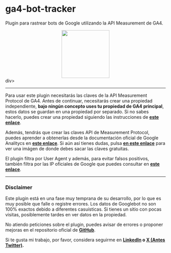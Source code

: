 # ga4-bot-tracker
Plugin para rastrear bots de Google utilizando la API Measurement de GA4.

<div align="center"><img src="https://developers.google.com/static/analytics/images/terms/lockup_ic_Analytics_horiz_272px_clr.png?hl=es-419" width="150px"></div>div><hr><p>Para usar este plugin necesitarás las claves de la API Measurement Protocol de GA4. Antes de continuar, necesitarás crear una propiedad independiente, <strong>bajo ningún concepto uses tu propiedad de GA4 principal</strong>, estos datos se guardan en una propiedad por separado. Si no sabes hacerlo, puedes crear una propiedad siguiendo las instrucciones de <strong><a href="https://support.google.com/analytics/answer/9744165?hl=es#upgrade&zippy=%2Csecciones-de-este-art%C3%ADculo" target=_blank">este enlace</a></strong>.</p><p>Además, tendrás que crear las claves API de Measurement Protocol, puedes aprender a obtenerlas desde la documentación oficial de Google Analitycs en <strong><a href="https://developers.google.com/analytics/devguides/collection/protocol/ga4/reference?hl=es&client_type=firebase" target="_blank">este enlace</a></strong>. Si aún así tienes  dudas, pulsa <strong><a href="https://github.com/Oshvam/ga4-bot-tracker/blob/main/img/measurement_id_tutorial.png" target="_blank">en este enlace</a></strong> para ver una imágen de donde debes sacar las claves gratuitas.</p><p>El plugin filtra por User Agent y además, para evitar falsos positivos, también filtra por las IP oficiales de Google que puedes consultar en <strong><a href="https://developers.google.com/search/apis/ipranges/googlebot.json" target="_blank">este enlace</a></strong>.</p>

<hr>
<h3>Disclaimer</h3><p>Este plugin está en una fase muy temprana de su desarrollo, por lo que es muy posible que falle o registre errores. Los datos de Googlebot no son 100% exactos debido a diferentes casuísticas. Si tienes un sitio con pocas visitas, posiblemente tardes en ver datos en la propiedad.</p>
<p>No atiendo peticiones sobre el plugin, puedes avisar de errores o proponer mejoras en el repositorio oficial de <strong><a href="https://github.com/Oshvam/ga4-bot-tracker/tree/main"target="_blank">GitHub</a></strong>.</p>
<p>Si te gusta mi trabajo, por favor, considera seguirme en <strong><a href="https://www.linkedin.com/in/joseangelmartinezdiaz/" target="_blank">LinkedIn</a><strong> o </strong><a href="https://x.com/elotroseo" target="_blank">X (Antes Twitter)</a><strong>.
